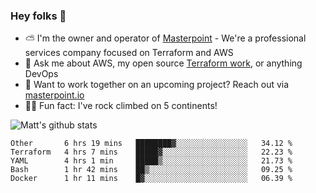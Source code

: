 

### Hey folks 👋

- ⛅️ I'm the owner and operator of [Masterpoint](https://masterpoint.io) - We're a professional services company focused on Terraform and AWS
- 💬 Ask me about AWS, my open source [Terraform work](https://github.com/masterpointio?q=terraform&type=&language=hcl), or anything DevOps
- 🔨 Want to work together on an upcoming project? Reach out via [masterpoint.io](https://masterpoint.io)
- 🧗‍♂️ Fun fact: I've rock climbed on 5 continents! 


![Matt's github stats](https://github-readme-stats.vercel.app/api?username=Gowiem&count_private=true&theme=cobalt&show_icons=true)

<!--START_SECTION:waka-->
```text
Other       6 hrs 19 mins   ████████▓░░░░░░░░░░░░░░░░   34.12 % 
Terraform   4 hrs 7 mins    █████▓░░░░░░░░░░░░░░░░░░░   22.23 % 
YAML        4 hrs 1 min     █████▒░░░░░░░░░░░░░░░░░░░   21.73 % 
Bash        1 hr 42 mins    ██▒░░░░░░░░░░░░░░░░░░░░░░   09.25 % 
Docker      1 hr 11 mins    █▓░░░░░░░░░░░░░░░░░░░░░░░   06.39 % 
```
<!--END_SECTION:waka-->
